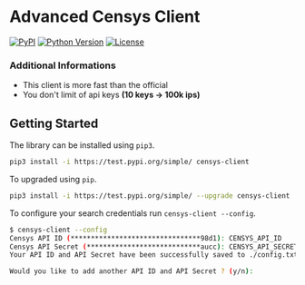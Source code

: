 # Advanced Censys Client

[![PyPI](https://img.shields.io/pypi/v/censys?color=orange&logo=pypi&logoColor=orange)](https://test.pypi.org/project/censys-client/)
[![Python Version](https://img.shields.io/badge/python-3.7%2B-blue?logo=python)](https://www.python.org/downloads/)
[![License](https://img.shields.io/github/license/censys/censys-python?logo=apache)](https://github.com/Inplex-sys/advanced-censys-client/blob/main/LICENSE)

### Additional Informations
 - This client is more fast than the official
 - You don't limit of api keys **(10 keys -> 100k ips)**

## Getting Started
The library can be installed using `pip3`.

```sh
pip3 install -i https://test.pypi.org/simple/ censys-client
```

To upgraded using `pip`.

```sh
pip3 install -i https://test.pypi.org/simple/ --upgrade censys-client
```

To configure your search credentials run `censys-client --config`.
```sh
$ censys-client --config
Censys API ID (********************************98d1): CENSYS_API_ID
Censys API Secret (****************************aucc): CENSYS_API_SECRET
Your API ID and API Secret have been successfully saved to ./config.txt

Would you like to add another API ID and API Secret ? (y/n): 
```
